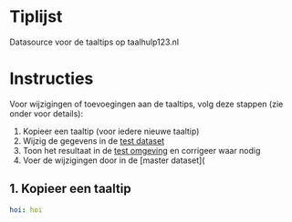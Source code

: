 # Tiplijst
Datasource voor de taaltips op taalhulp123.nl

# Instructies
Voor wijzigingen of toevoegingen aan de taaltips, volg deze stappen (zie onder voor details):

1. Kopieer een taaltip (voor iedere nieuwe taaltip)
2. Wijzig de gegevens in de [test dataset](https://github.com/taalhulp/tiplijst/edit/test/tiplijst.yaml)
3. Toon het resultaat in de [test omgeving](https://www.taalhulp123.nl/tiptest#/) en corrigeer waar nodig
4. Voer de wijzigingen door in de [master dataset](


## 1. Kopieer een taaltip


```yaml
hoi: hoi
```
